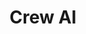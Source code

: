 ---
title: Crew AI
description: Framework including easy deployment and management of agents using a ui
image: ../images/crew.png
---
